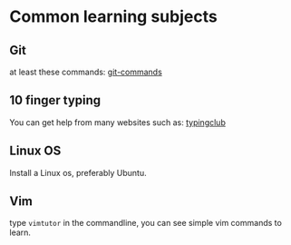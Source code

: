 # Common learning subjects

## Git
at least these commands: [git-commands](https://dobisel.com/dobisel/essentials/src/branch/master/git-commands)


## 10 finger typing
You can get help from many websites such as: 
[typingclub](https://www.typingclub.com/)


## Linux OS
Install a Linux os, preferably Ubuntu.


## Vim
type `vimtutor` in the commandline, you can see simple vim commands to learn. 
